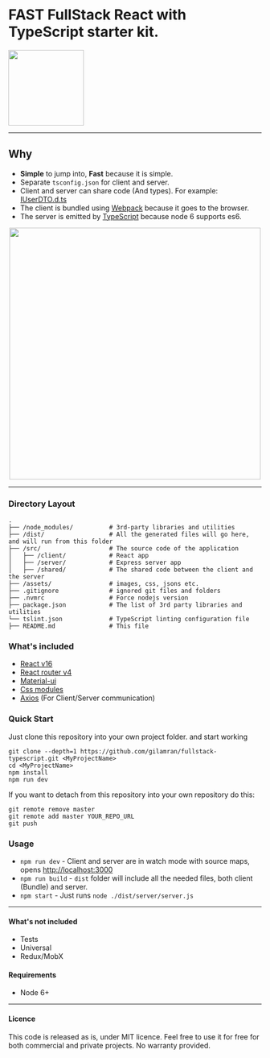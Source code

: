 # FAST FullStack React with TypeScript starter kit.

<img src="https://github.com/gilamran/fullstack-typescript/raw/master/assets/images/logo.png" width="150">

---

## Why

* **Simple** to jump into, **Fast** because it is simple.
* Separate `tsconfig.json` for client and server.
* Client and server can share code (And types). For example: [IUserDTO.d.ts](https://github.com/gilamran/fullstack-typescript/blob/master/src/shared/IUserDTO.d.ts)
* The client is bundled using [Webpack](https://webpack.github.io/) because it goes to the browser.
* The server is emitted by [TypeScript](https://github.com/Microsoft/TypeScript) because node 6 supports es6.

<p align="center"> 
<img src="https://github.com/gilamran/fullstack-typescript/raw/master/assets/images/flow.png" width="500">
</p>

---

### Directory Layout

```
.
├── /node_modules/          # 3rd-party libraries and utilities
├── /dist/                  # All the generated files will go here, and will run from this folder
├── /src/                   # The source code of the application
│   ├── /client/            # React app
│   ├── /server/            # Express server app
│   ├── /shared/            # The shared code between the client and the server
├── /assets/                # images, css, jsons etc.
├── .gitignore              # ignored git files and folders
├── .nvmrc                  # Force nodejs version
├── package.json            # The list of 3rd party libraries and utilities
└── tslint.json             # TypeScript linting configuration file
├── README.md               # This file
```

### What's included

* [React v16](https://facebook.github.io/react/)
* [React router v4](https://github.com/ReactTraining/react-router)
* [Material-ui](https://github.com/mui-org/material-ui)
* [Css modules](https://github.com/css-modules/css-modules)
* [Axios](https://github.com/mzabriskie/axios) (For Client/Server communication)

### Quick Start

Just clone this repository into your own project folder. and start working
```
git clone --depth=1 https://github.com/gilamran/fullstack-typescript.git <MyProjectName>
cd <MyProjectName>
npm install
npm run dev
```

If you want to detach from this repository into your own repository do this:
```
git remote remove master
git remote add master YOUR_REPO_URL
git push
```

### Usage

* `npm run dev` - Client and server are in watch mode with source maps, opens [http://localhost:3000](http://localhost:3000)
* `npm run build` - `dist` folder will include all the needed files, both client (Bundle) and server.
* `npm start` - Just runs `node ./dist/server/server.js`  

---

#### What's not included

* Tests
* Universal
* Redux/MobX

#### Requirements

* Node 6+

---

#### Licence

This code is released as is, under MIT licence. Feel free to use it for free for both commercial and private projects. No warranty provided.
